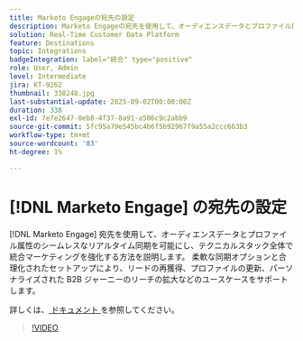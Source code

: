 ```yaml
---
title: Marketo Engageの宛先の設定
description: Marketo Engageの宛先を使用して、オーディエンスデータとプロファイル属性をシームレスにリアルタイム同期し、テクニカルスタック全体で統一されたマーケティングを強化する方法を説明します。
solution: Real-Time Customer Data Platform
feature: Destinations
topic: Integrations
badgeIntegration: label="統合" type="positive"
role: User, Admin
level: Intermediate
jira: KT-9262
thumbnail: 338248.jpg
last-substantial-update: 2025-09-02T00:00:00Z
duration: 338
exl-id: 7e7e2647-0eb8-4f37-8a91-a506c9c2abb9
source-git-commit: 5fc95a79e545bc4b6f5b92967f9a55a2ccc663b3
workflow-type: tm+mt
source-wordcount: '83'
ht-degree: 1%

---
```


# [!DNL Marketo Engage] の宛先の設定

[!DNL Marketo Engage] 宛先を使用して、オーディエンスデータとプロファイル属性のシームレスなリアルタイム同期を可能にし、テクニカルスタック全体で統合マーケティングを強化する方法を説明します。 柔軟な同期オプションと合理化されたセットアップにより、リードの再獲得、プロファイルの更新、パーソナライズされた B2B ジャーニーのリーチの拡大などのユースケースをサポートします。

詳しくは、[ ドキュメント ](https://experienceleague.adobe.com/ja/docs/experience-platform/destinations/catalog/adobe/marketo-engage-connection) を参照してください。

>[!VIDEO](https://video.tv.adobe.com/v/338248?learn=on&enablevpops)


